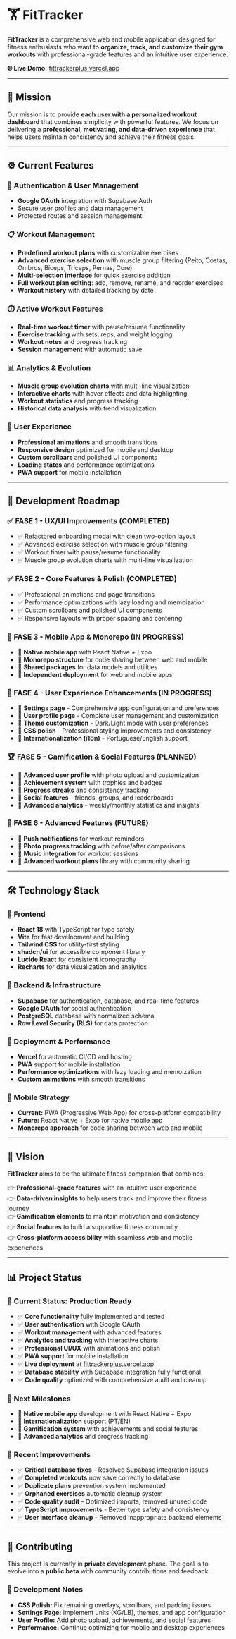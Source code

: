 # 🏋️ FitTracker

**FitTracker** is a comprehensive web and mobile application designed for fitness enthusiasts who want to **organize, track, and customize their gym workouts** with professional-grade features and an intuitive user experience.

**🌐 Live Demo:** [fittrackerplus.vercel.app](https://fittrackerplus.vercel.app)

---

## 🎯 Mission

Our mission is to provide **each user with a personalized workout dashboard** that combines simplicity with powerful features. We focus on delivering a **professional, motivating, and data-driven experience** that helps users maintain consistency and achieve their fitness goals.

---

## ⚙️ Current Features

### 🔐 Authentication & User Management
- **Google OAuth** integration with Supabase Auth
- Secure user profiles and data management
- Protected routes and session management

### 📋 Workout Management
- **Predefined workout plans** with customizable exercises
- **Advanced exercise selection** with muscle group filtering (Peito, Costas, Ombros, Bíceps, Tríceps, Pernas, Core)
- **Multi-selection interface** for quick exercise addition
- **Full workout plan editing**: add, remove, rename, and reorder exercises
- **Workout history** with detailed tracking by date

### ⏱️ Active Workout Features
- **Real-time workout timer** with pause/resume functionality
- **Exercise tracking** with sets, reps, and weight logging
- **Workout notes** and progress tracking
- **Session management** with automatic save

### 📊 Analytics & Evolution
- **Muscle group evolution charts** with multi-line visualization
- **Interactive charts** with hover effects and data highlighting
- **Workout statistics** and progress tracking
- **Historical data analysis** with trend visualization

### 🎨 User Experience
- **Professional animations** and smooth transitions
- **Responsive design** optimized for mobile and desktop
- **Custom scrollbars** and polished UI components
- **Loading states** and performance optimizations
- **PWA support** for mobile installation  

---

## 🚀 Development Roadmap

### ✅ FASE 1 - UX/UI Improvements (COMPLETED)
- ✅ Refactored onboarding modal with clean two-option layout
- ✅ Advanced exercise selection with muscle group filtering
- ✅ Workout timer with pause/resume functionality
- ✅ Muscle group evolution charts with multi-line visualization

### ✅ FASE 2 - Core Features & Polish (COMPLETED)
- ✅ Professional animations and page transitions
- ✅ Performance optimizations with lazy loading and memoization
- ✅ Custom scrollbars and polished UI components
- ✅ Responsive layouts with proper spacing and centering

### 🔄 FASE 3 - Mobile App & Monorepo (IN PROGRESS)
- 🔄 **Native mobile app** with React Native + Expo
- 🔄 **Monorepo structure** for code sharing between web and mobile
- 🔄 **Shared packages** for data models and utilities
- 🔄 **Independent deployment** for web and mobile apps

### 🚀 FASE 4 - User Experience Enhancements (IN PROGRESS)
- 🔄 **Settings page** - Comprehensive app configuration and preferences
- 🔄 **User profile page** - Complete user management and customization
- 🔄 **Theme customization** - Dark/Light mode with user preferences
- 🔄 **CSS polish** - Professional styling improvements and consistency
- 🔄 **Internationalization (i18n)** - Portuguese/English support

### 🏆 FASE 5 - Gamification & Social Features (PLANNED)
- 🔄 **Advanced user profile** with photo upload and customization
- 🔄 **Achievement system** with trophies and badges
- 🔄 **Progress streaks** and consistency tracking
- 🔄 **Social features** - friends, groups, and leaderboards
- 🔄 **Advanced analytics** - weekly/monthly statistics and insights

### 🚀 FASE 6 - Advanced Features (FUTURE)
- 🔄 **Push notifications** for workout reminders
- 🔄 **Photo progress tracking** with before/after comparisons
- 🔄 **Music integration** for workout sessions
- 🔄 **Advanced workout plans** library with community sharing  

---

## 🛠️ Technology Stack

### 🎨 Frontend
- **React 18** with TypeScript for type safety
- **Vite** for fast development and building
- **Tailwind CSS** for utility-first styling
- **shadcn/ui** for accessible component library
- **Lucide React** for consistent iconography
- **Recharts** for data visualization and analytics

### 🔧 Backend & Infrastructure
- **Supabase** for authentication, database, and real-time features
- **Google OAuth** for social authentication
- **PostgreSQL** database with normalized schema
- **Row Level Security (RLS)** for data protection

### 🚀 Deployment & Performance
- **Vercel** for automatic CI/CD and hosting
- **PWA** support for mobile installation
- **Performance optimizations** with lazy loading and memoization
- **Custom animations** with smooth transitions

### 📱 Mobile Strategy
- **Current:** PWA (Progressive Web App) for cross-platform compatibility
- **Future:** React Native + Expo for native mobile app
- **Monorepo approach** for code sharing between web and mobile  

---

## 🌟 Vision

**FitTracker** aims to be the ultimate fitness companion that combines:

👉 **Professional-grade features** with an intuitive user experience  
👉 **Data-driven insights** to help users track and improve their fitness journey  
👉 **Gamification elements** to maintain motivation and consistency  
👉 **Social features** to build a supportive fitness community  
👉 **Cross-platform accessibility** with seamless web and mobile experiences

---

## 📊 Project Status

### 🎯 Current Status: **Production Ready**
- ✅ **Core functionality** fully implemented and tested
- ✅ **User authentication** with Google OAuth
- ✅ **Workout management** with advanced features
- ✅ **Analytics and tracking** with interactive charts
- ✅ **Professional UI/UX** with animations and polish
- ✅ **PWA support** for mobile installation
- ✅ **Live deployment** at [fittrackerplus.vercel.app](https://fittrackerplus.vercel.app)
- ✅ **Database stability** with Supabase integration fully functional
- ✅ **Code quality** optimized with comprehensive audit and cleanup

### 🚀 Next Milestones
- 🔄 **Native mobile app** development with React Native + Expo
- 🔄 **Internationalization** support (PT/EN)
- 🔄 **Gamification system** with achievements and social features
- 🔄 **Advanced analytics** and progress tracking

### 🔧 Recent Improvements
- ✅ **Critical database fixes** - Resolved Supabase integration issues
- ✅ **Completed workouts** now save correctly to database
- ✅ **Duplicate plans** prevention system implemented
- ✅ **Orphaned exercises** automatic cleanup system
- ✅ **Code quality audit** - Optimized imports, removed unused code
- ✅ **TypeScript improvements** - Better type safety and consistency
- ✅ **User interface cleanup** - Removed inappropriate backend elements

---

## 🤝 Contributing

This project is currently in **private development** phase. The goal is to evolve into a **public beta** with community contributions and feedback.

### 📝 Development Notes
- **CSS Polish:** Fix remaining overlays, scrollbars, and padding issues
- **Settings Page:** Implement units (KG/LB), themes, and app configuration
- **User Profile:** Add photo upload, achievements, and social features
- **Performance:** Continue optimizing for mobile and desktop experiences
